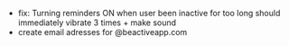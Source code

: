 * fix: Turning reminders ON when user been inactive for too long should immediately vibrate 3 times + make sound
* create email adresses for @beactiveapp.com
